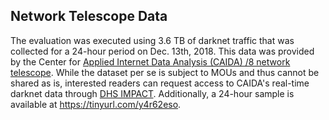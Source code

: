 ## Network Telescope Data

The evaluation was executed using 3.6 TB of darknet traffic that was collected for a 24-hour period on Dec. 13th, 2018. This data was provided by the Center for [Applied Internet Data Analysis (CAIDA) /8 network telescope](https://www.caida.org/projects/network_telescope/). While the dataset per se is subject to MOUs and thus cannot be shared as is, interested readers can request access to CAIDA's real-time darknet data through [DHS IMPACT](https://impactcybertrust.org/).
Additionally, a 24-hour sample is available at https://tinyurl.com/y4r62eso.
